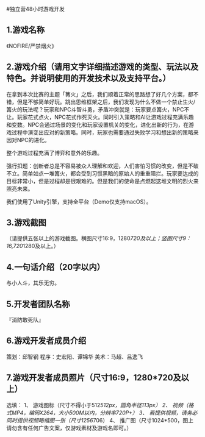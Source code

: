 #独立营48小时游戏开发

## 1.游戏名称
《NOFIRE/严禁烟火》

## 2.游戏介绍（请用文字详细描述游戏的类型、玩法以及特色。并说明使用的开发技术以及支持平台。）
在拿到本次比赛的主题「篝火」之后，我们顺着正常的思路想了好几个方案，都不错，但是不够简单好玩。跳出思维框架之后，我们发现为什么不做一个禁止生火/篝火的玩法呢？玩家和NPC斗智斗勇，矛盾冲突就是：玩家要点篝火，NPC不让。玩家花式点火，NPC花式作死灭火。同时引入策略和AI让游戏过程充满乐趣和变数。NPC会通过场景的变化和玩家设置机关的变化，进化出新的行为，在游戏过程中演变出应对的新策略。同时，玩家也需要通过失败学习和想出新的策略来因对NPC的进化。

整个游戏过程充满了博弈和意外的乐趣。

强行扣题：创新者总是不容易被众人理解和欢迎，人们害怕习惯的改变，但是不破不立。简单如点一堆篝火，都会受到习惯黑暗的原始人的重重阻拦。玩家要达成的目标非常小，但是过程却是很艰难的。但是我们的使命是点燃起这堆文明的烈火来照亮未来。

我们使用了Unity引擎，支持全平台（Demo仅支持macOS）。


## 3.游戏截图
（请提供五张以上的游戏截图。横图尺寸16:9，1280*720及以上；竖图尺寸9：16,720*1280及以上。）

## 4.一句话介绍（20字以内）
与小人斗，其乐无穷。

## 5.开发者团队名称
『消防敢死队』

## 6.游戏开发者成员介绍
策划：邱智钢
程序：史宏阳、谭锦华
美术：马超、吕逸飞

## 7.游戏开发者成员照片（尺寸16:9，1280*720及以上）

选填：
1、  游戏图标（尺寸不得小于512*512px，圆角半径113px）
2、  视频（格式MP4，编码X264，大小500M以内，分辨率720P+）
3、  若提供视频，请务必同时提供视频略缩图一张（尺寸1256*706）
4、  推广图（尺寸1024*500，图上请勿含有任何广告文案，仅游戏素材及游戏名即可。）


